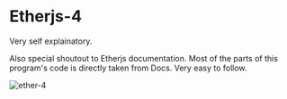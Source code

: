 # Etherjs-4

Very self explainatory.

Also special shoutout to Etherjs documentation. Most of the parts of this program's code is directly taken from Docs. Very easy to follow.


![ether-4](https://user-images.githubusercontent.com/79459872/195906590-4a083c65-d39e-43ea-8c83-f048bebbf09f.png)

